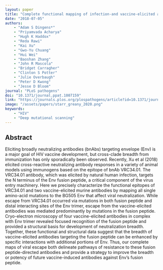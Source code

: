 ```yaml
---
layout: paper
title: "Complete functional mapping of infection-and vaccine-elicited antibodies against the fusion peptide of HIV"
date: "2018-07-05"
authors: 
    - "Adam S Dingens*"
    - "Priyamvada Acharya"
    - "Hugh K Haddox"
    - "Reda Rawi"
    - "Kai Xu"
    - "Gwo-Yu Chuang"
    - "Hui Wei"
    - "Baoshan Zhang"
    - "John R Mascola"
    - "Bridget Carragher"
    - "Clinton S Potter"
    - "Julie Overbaugh"
    - "Peter D Kwong"
    - "Jesse D Bloom"
journal: "PLoS pathogens"
doi: "10.1371/journal.ppat.1007159"
link: "https://journals.plos.org/plospathogens/article?id=10.1371/journal.ppat.1007159"
image: "/assets/papers/starr_greany_2020.png"
keywords:
    - "HIV"
    - "Deep mutational scanning"
---
```


## Abstract

Eliciting broadly neutralizing antibodies (bnAbs) targeting envelope (Env) is a major goal of HIV vaccine development, but cross-clade breadth from immunization has only sporadically been observed. Recently, Xu et al (2018) elicited cross-reactive neutralizing antibody responses in a variety of animal models using immunogens based on the epitope of bnAb VRC34.01. The VRC34.01 antibody, which was elicited by natural human infection, targets the N terminus of the Env fusion peptide, a critical component of the virus entry machinery. Here we precisely characterize the functional epitopes of VRC34.01 and two vaccine-elicited murine antibodies by mapping all single amino-acid mutations to the BG505 Env that affect viral neutralization. While escape from VRC34.01 occurred via mutations in both fusion peptide and distal interacting sites of the Env trimer, escape from the vaccine-elicited antibodies was mediated predominantly by mutations in the fusion peptide. Cryo-electron microscopy of four vaccine-elicited antibodies in complex with Env trimer revealed focused recognition of the fusion peptide and provided a structural basis for development of neutralization breadth. Together, these functional and structural data suggest that the breadth of vaccine-elicited antibodies targeting the fusion peptide can be enhanced by specific interactions with additional portions of Env. Thus, our complete maps of viral escape both delineate pathways of resistance to these fusion peptide-directed antibodies and provide a strategy to improve the breadth or potency of future vaccine-induced antibodies against Env’s fusion peptide.
